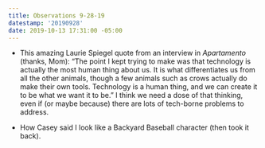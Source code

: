 ```yaml
---
title: Observations 9-28-19
datestamp: '20190928'
date: 2019-10-13 17:31:00 -05:00
---
```


- This amazing Laurie Spiegel quote from an interview in *Apartamento* (thanks, Mom): “The point I kept trying to make was that technology is actually the most human thing about us. It is what differentiates us from all the other animals, though a few animals such as crows actually do make their own tools. Technology is a human thing, and we can create it to be what we want it to be.” I think we need a dose of that thinking, even if (or maybe because) there are lots of tech-borne problems to address.
* How Casey said I look like a Backyard Baseball character (then took it back).
